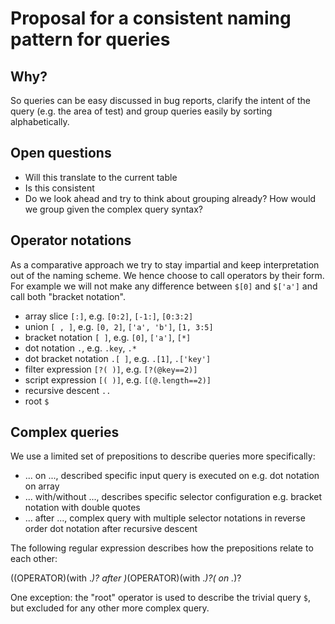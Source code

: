 # Proposal for a consistent naming pattern for queries

## Why?

So queries can be easy discussed in bug reports, clarify the intent of the query
(e.g. the area of test) and group queries easily by sorting alphabetically.

## Open questions
- Will this translate to the current table
- Is this consistent
- Do we look ahead and try to think about grouping already?
  How would we group given the complex query syntax?

## Operator notations

As a comparative approach we try to stay impartial and keep interpretation out
of the naming scheme. We hence choose to call operators by their form. For
example we will not make any difference between `$[0]` and `$['a']` and call
both "bracket notation".

- array slice `[:]`, e.g. `[0:2]`, `[-1:]`, `[0:3:2]`
- union `[ , ]`, e.g. `[0, 2]`, `['a', 'b']`, `[1, 3:5]`
- bracket notation `[ ]`, e.g. `[0]`, `['a']`, `[*]`
- dot notation `.`, e.g. `.key`, `.*`
- dot bracket notation `.[ ]`, e.g. `.[1]`, `.['key']`
- filter expression `[?( )]`, e.g. `[?(@key==2)]`
- script expression `[( )]`, e.g. `[(@.length==2)]`
- recursive descent `..`
- root `$`

## Complex queries

We use a limited set of prepositions to describe queries more specifically:

- ... on ..., described specific input query is executed on
  e.g. dot notation on array
- ... with/without ..., describes specific selector configuration
  e.g. bracket notation with double quotes
- ... after ..., complex query with multiple selector notations in reverse order
  dot notation after recursive descent

The following regular expression describes how the prepositions relate to each other:

((OPERATOR)(with .*)? after )*(OPERATOR)(with .*)?( on .*)?

One exception: the "root" operator is used to describe the trivial query `$`,
but excluded for any other more complex query.
